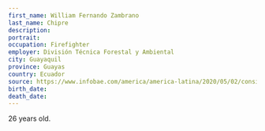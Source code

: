 ```yaml
---
first_name: William Fernando Zambrano
last_name: Chipre
description: 
portrait: 
occupation: Firefighter
employer: División Técnica Forestal y Ambiental
city: Guayaquil
province: Guayas
country: Ecuador
source: https://www.infobae.com/america/america-latina/2020/05/02/consiga-un-ataud-y-entierrelo-usted-mismo-el-dramatico-relato-de-la-muerte-por-coronavirus-en-ecuador/
birth_date: 
death_date: 
---
```


26 years old.